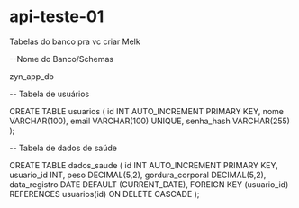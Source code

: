 # api-teste-01

Tabelas do banco pra vc criar Melk

--Nome do Banco/Schemas

zyn_app_db 
 
-- Tabela de usuários

CREATE TABLE usuarios (
    id INT AUTO_INCREMENT PRIMARY KEY,
    nome VARCHAR(100),
    email VARCHAR(100) UNIQUE,
    senha_hash VARCHAR(255)
);

-- Tabela de dados de saúde

CREATE TABLE dados_saude (
    id INT AUTO_INCREMENT PRIMARY KEY,
    usuario_id INT,
    peso DECIMAL(5,2),
    gordura_corporal DECIMAL(5,2),
    data_registro DATE DEFAULT (CURRENT_DATE),
    FOREIGN KEY (usuario_id) REFERENCES usuarios(id) ON DELETE CASCADE
);
